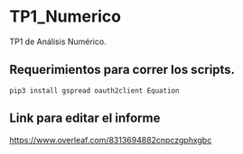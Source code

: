 # TP1_Numerico
TP1 de Análisis Numérico.

## Requerimientos para correr los scripts.
``` pip3 install gspread oauth2client Equation ```

## Link para editar el informe
https://www.overleaf.com/8313694882cnpczgphxgbc

